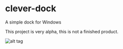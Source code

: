 clever-dock
===========

A simple dock for Windows

This project is very alpha, this is not a finished product.

![alt tag](https://raw.githubusercontent.com/ldom66/clever-dock/master/screenshot1.jpg)